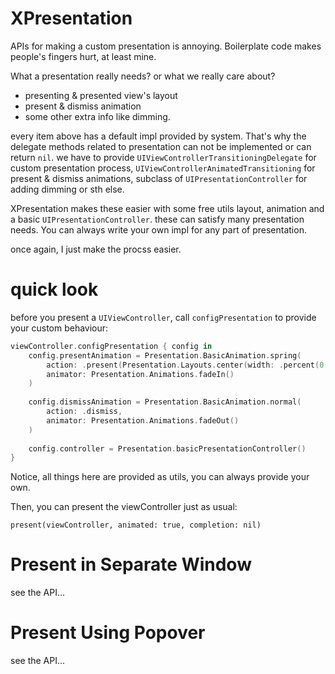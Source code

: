 # XPresentation

APIs for making a custom presentation is annoying. Boilerplate code makes people's fingers hurt, at least mine.

What a presentation really needs? or what we really care about?

- presenting & presented view's layout
- present & dismiss animation
- some other extra info like dimming.

every item above has a default impl provided by system. That's why the delegate methods related to presentation can not be implemented or can return `nil`.
we have to provide `UIViewControllerTransitioningDelegate` for custom presentation process, `UIViewControllerAnimatedTransitioning` for present & dismiss animations, subclass of `UIPresentationController` for adding dimming or sth else.

XPresentation makes these easier with some free utils layout, animation and a basic `UIPresentationController`. these can satisfy many presentation needs. You can always write your own impl for any part of presentation.

once again, I just make the procss easier.

# quick look

before you present a `UIViewController`, call `configPresentation` to provide your custom behaviour:

```swift
viewController.configPresentation { config in
    config.presentAnimation = Presentation.BasicAnimation.spring(
        action: .present(Presentation.Layouts.center(width: .percent(0.75), height: .value(300))),
        animator: Presentation.Animations.fadeIn()
    )
        
    config.dismissAnimation = Presentation.BasicAnimation.normal(
        action: .dismiss,
        animator: Presentation.Animations.fadeOut()
    )
        
    config.controller = Presentation.basicPresentationController()
}
```
Notice, all things here are provided as utils, you can always provide your own.

Then, you can present the viewController just as usual:
```
present(viewController, animated: true, completion: nil)
```

# Present in Separate Window
see the API...

# Present Using Popover
see the API...
